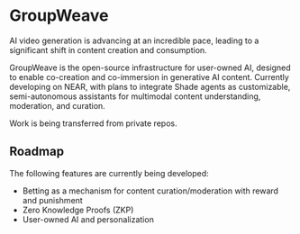 # GroupWeave

AI video generation is advancing at an incredible pace, leading to a significant shift in content creation and consumption.

GroupWeave is the open-source infrastructure for user-owned AI, designed to enable co-creation and co-immersion in generative AI content. Currently developing on NEAR, with plans to integrate Shade agents as customizable, semi-autonomous assistants for multimodal content understanding, moderation, and curation.

Work is being transferred from private repos.

## Roadmap

The following features are currently being developed:

*   Betting as a mechanism for content curation/moderation with reward and punishment
*   Zero Knowledge Proofs (ZKP)
*   User-owned AI and personalization
